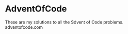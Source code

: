 # AdventOfCode

These are my solutions to all the Sdvent of Code problems.<br>
<a>adventofcode.com</a>
